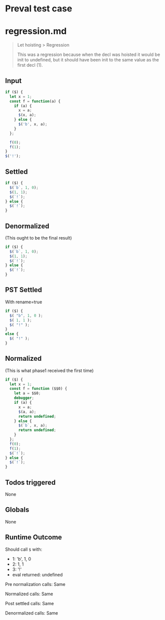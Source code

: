 # Preval test case

# regression.md

> Let hoisting > Regression
>
> This was a regression because when the decl was hoisted it would be init
> to undefined, but it should have been init to the same value as the first
> decl (1).

## Input

`````js filename=intro
if ($) {
  let x = 1;
  const f = function(a) {
    if (a) {
      x = a;
      $(x, a);
    } else {
      $('b', x, a);
    }
  };

  f(0);
  f(1);
}
$('!');
`````


## Settled


`````js filename=intro
if ($) {
  $(`b`, 1, 0);
  $(1, 1);
  $(`!`);
} else {
  $(`!`);
}
`````


## Denormalized
(This ought to be the final result)

`````js filename=intro
if ($) {
  $(`b`, 1, 0);
  $(1, 1);
  $(`!`);
} else {
  $(`!`);
}
`````


## PST Settled
With rename=true

`````js filename=intro
if ($) {
  $( "b", 1, 0 );
  $( 1, 1 );
  $( "!" );
}
else {
  $( "!" );
}
`````


## Normalized
(This is what phase1 received the first time)

`````js filename=intro
if ($) {
  let x = 1;
  const f = function ($$0) {
    let a = $$0;
    debugger;
    if (a) {
      x = a;
      $(a, a);
      return undefined;
    } else {
      $(`b`, x, a);
      return undefined;
    }
  };
  f(0);
  f(1);
  $(`!`);
} else {
  $(`!`);
}
`````


## Todos triggered


None


## Globals


None


## Runtime Outcome


Should call `$` with:
 - 1: 'b', 1, 0
 - 2: 1, 1
 - 3: '!'
 - eval returned: undefined

Pre normalization calls: Same

Normalized calls: Same

Post settled calls: Same

Denormalized calls: Same
